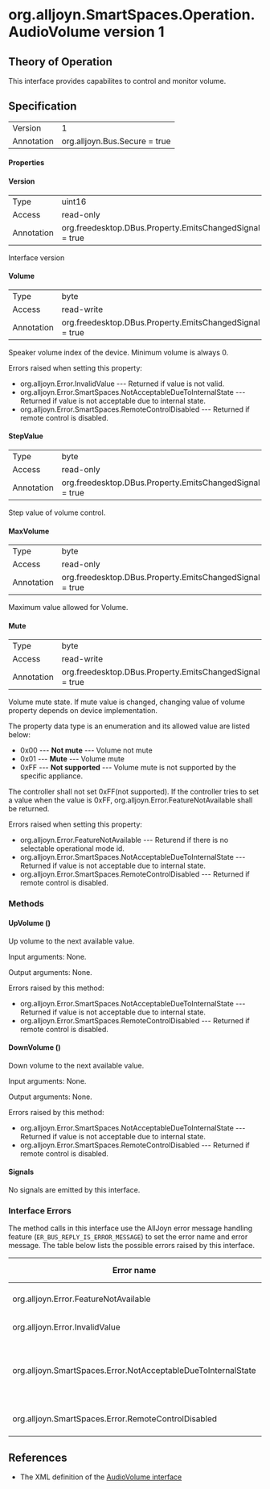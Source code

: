 # org.alljoyn.SmartSpaces.Operation.AudioVolume version 1

## Theory of Operation
This interface provides capabilites to control and monitor volume.

## Specification

|            |                                                                |
|------------|----------------------------------------------------------------|
| Version    | 1                                                              |
| Annotation | org.alljoyn.Bus.Secure = true                                  |

#### Properties

#### Version

|            |                                                                |
|------------|----------------------------------------------------------------|
| Type       | uint16                                                         |
| Access     | read-only                                                      |
| Annotation | org.freedesktop.DBus.Property.EmitsChangedSignal = true        |

Interface version

#### Volume

|            |                                                                |
|------------|----------------------------------------------------------------|
| Type       | byte                                                           |
| Access     | read-write                                                     |
| Annotation | org.freedesktop.DBus.Property.EmitsChangedSignal = true        |

Speaker volume index of the device. Minimum volume is always 0.

Errors raised when setting this property:

  * org.alljoyn.Error.InvalidValue --- Returned if value is not valid.
  * org.alljoyn.Error.SmartSpaces.NotAcceptableDueToInternalState --- Returned
  if value is not acceptable due to internal state.
  * org.alljoyn.Error.SmartSpaces.RemoteControlDisabled --- Returned if remote
  control is disabled.

#### StepValue

|            |                                                                |
|------------|----------------------------------------------------------------|
| Type       | byte                                                           |
| Access     | read-only                                                      |
| Annotation | org.freedesktop.DBus.Property.EmitsChangedSignal = true        |

Step value of volume control.

#### MaxVolume

|            |                                                                |
|------------|----------------------------------------------------------------|
| Type       | byte                                                           |
| Access     | read-only                                                      |
| Annotation | org.freedesktop.DBus.Property.EmitsChangedSignal = true        |

Maximum value allowed for Volume.

#### Mute

|            |                                                                |
|------------|----------------------------------------------------------------|
| Type       | byte                                                           |
| Access     | read-write                                                     |
| Annotation | org.freedesktop.DBus.Property.EmitsChangedSignal = true        |

Volume mute state. If mute value is changed, changing value of volume property
depends on device implementation.

The property data type is an enumeration and its allowed value are listed below:
  * 0x00 --- **Not mute** --- Volume not mute
  * 0x01 --- **Mute** --- Volume mute
  * 0xFF --- **Not supported** --- Volume mute is not supported by the specific
  appliance.

The controller shall not set 0xFF(not supported).
If the controller tries to set a value when the value is 0xFF,
org.alljoyn.Error.FeatureNotAvailable shall be returned.

Errors raised when setting this property:

  * org.alljoyn.Error.FeatureNotAvailable --- Returend if there is no selectable
  operational mode id.
  * org.alljoyn.Error.SmartSpaces.NotAcceptableDueToInternalState --- Returned
  if value is not acceptable due to internal state.
  * org.alljoyn.Error.SmartSpaces.RemoteControlDisabled --- Returned if remote
  control is disabled.

### Methods

#### UpVolume ()

Up volume to the next available value.

Input arguments: None.

Output arguments: None.

Errors raised by this method:
  * org.alljoyn.Error.SmartSpaces.NotAcceptableDueToInternalState --- Returned
  if value is not acceptable due to internal state.
  * org.alljoyn.Error.SmartSpaces.RemoteControlDisabled --- Returned if remote
  control is disabled.

#### DownVolume ()

Down volume to the next available value.

Input arguments: None.

Output arguments: None.

Errors raised by this method:
  * org.alljoyn.Error.SmartSpaces.NotAcceptableDueToInternalState --- Returned
  if value is not acceptable due to internal state.
  * org.alljoyn.Error.SmartSpaces.RemoteControlDisabled --- Returned if remote
  control is disabled.

#### Signals

No signals are emitted by this interface.

### Interface Errors

The method calls in this interface use the AllJoyn error message handling
feature (`ER_BUS_REPLY_IS_ERROR_MESSAGE`) to set the error name and error
message. The table below lists the possible errors raised by this interface.

| Error name                                                    | Error message                                      |
|---------------------------------------------------------------|----------------------------------------------------|
| org.alljoyn.Error.FeatureNotAvailable                         | Feature not supported                              |
| org.alljoyn.Error.InvalidValue                                | Invalid value                                      |
| org.alljoyn.SmartSpaces.Error.NotAcceptableDueToInternalState | The value is not acceptable due to internal state  |
| org.alljoyn.SmartSpaces.Error.RemoteControlDisabled           | Remote control disabled                            |

## References

  * The XML definition of the [AudioVolume interface](AudioVolume-v1.xml)
